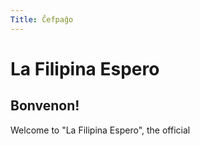 ```yaml
---
Title: Ĉefpaĝo
---
```


# La Filipina Espero

## Bonvenon!
Welcome to "La Filipina Espero", the official 